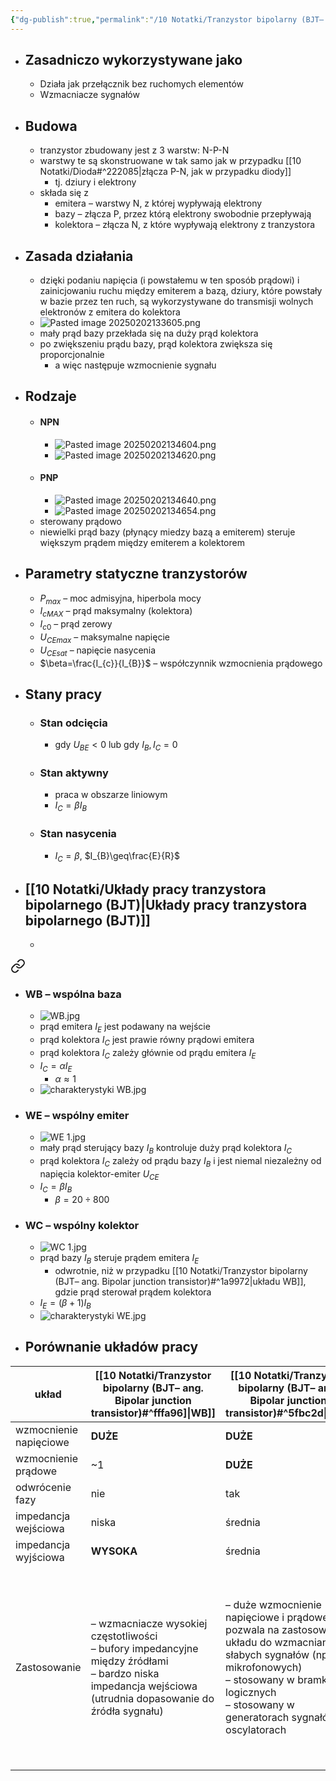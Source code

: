 ```yaml
---
{"dg-publish":true,"permalink":"/10 Notatki/Tranzystor bipolarny (BJT– ang. Bipolar junction transistor)/","tags":["wiedza/zettel"]}
---
```


* ## Zasadniczo wykorzystywane jako
	* Działa jak przełącznik bez ruchomych elementów
	* Wzmacniacze sygnałów
* ## Budowa
	* tranzystor zbudowany jest z  3 warstw: N-P-N
	* warstwy te są skonstruowane w tak samo jak w przypadku [[10 Notatki/Dioda#^222085\|złącza P-N, jak w przypadku diody]]
		* tj. dziury i elektrony
	* składa się z
		* emitera – warstwy N, z której wypływają elektrony
		* bazy – złącza P, przez którą elektrony swobodnie przepływają
		* kolektora – złącza N, z które wypływają elektrony z tranzystora
* ## Zasada działania
	* dzięki podaniu napięcia (i powstałemu w ten sposób prądowi) i zainicjowaniu ruchu między emiterem a bazą, dziury, które powstały w bazie przez ten ruch, są wykorzystywane do transmisji wolnych elektronów z emitera do kolektora
	* ![Pasted image 20250202133605.png](/img/user/80%20Zasoby/Pasted%20image%2020250202133605.png)
	* mały prąd bazy przekłada się na duży prąd kolektora
	* po zwiększeniu prądu bazy, prąd kolektora zwiększa się proporcjonalnie
		* a więc następuje wzmocnienie sygnału
* ## Rodzaje
	* #### NPN
		* ![Pasted image 20250202134604.png](/img/user/80%20Zasoby/Pasted%20image%2020250202134604.png)
		* ![Pasted image 20250202134620.png](/img/user/80%20Zasoby/Pasted%20image%2020250202134620.png)
	* #### PNP
		* ![Pasted image 20250202134640.png](/img/user/80%20Zasoby/Pasted%20image%2020250202134640.png)
		* ![Pasted image 20250202134654.png](/img/user/80%20Zasoby/Pasted%20image%2020250202134654.png)
	* sterowany prądowo
	* niewielki prąd bazy (płynący miedzy bazą a emiterem) steruje większym prądem między emiterem a kolektorem
* ## Parametry statyczne tranzystorów
	* $P_{max}$ – moc admisyjna, hiperbola mocy
	* $I_{cMAX}$ – prąd maksymalny (kolektora)
	* $I_{c{0}}$ – prąd zerowy
	* $U_{CEmax}$ – maksymalne napięcie
	* $U_{CEsat}$ – napięcie nasycenia
	* $\beta=\frac{I_{c}}{I_{B}}$ – współczynnik wzmocnienia prądowego
* ## Stany pracy
	* ### Stan odcięcia
		* gdy $U_{BE}<0$ lub gdy $I_{B}, I_{C}=0$
	* ### Stan aktywny
		* praca w obszarze liniowym
		* $I_{C}=\beta I_{B}$
	* ### Stan nasycenia
		* $I_{C}=\beta$, $I_{B}\geq\frac{E}{R}$
* ## [[10 Notatki/Układy pracy tranzystora bipolarnego (BJT)\|Układy pracy tranzystora bipolarnego (BJT)]]
	* 
<div class="transclusion internal-embed is-loaded"><a class="markdown-embed-link" href="/10-notatki/uklady-pracy-tranzystora-bipolarnego-bjt/" aria-label="Open link"><svg xmlns="http://www.w3.org/2000/svg" width="24" height="24" viewBox="0 0 24 24" fill="none" stroke="currentColor" stroke-width="2" stroke-linecap="round" stroke-linejoin="round" class="svg-icon lucide-link"><path d="M10 13a5 5 0 0 0 7.54.54l3-3a5 5 0 0 0-7.07-7.07l-1.72 1.71"></path><path d="M14 11a5 5 0 0 0-7.54-.54l-3 3a5 5 0 0 0 7.07 7.07l1.71-1.71"></path></svg></a><div class="markdown-embed">




 
* ### WB – wspólna baza
	* ![WB.jpg](/img/user/80%20Zasoby/WB.jpg)
	* prąd emitera $I_{E}$ jest podawany na wejście
	* prąd kolektora $I_{C}$ jest prawie równy prądowi emitera
	* prąd kolektora $I_{C}$ zależy głównie od prądu emitera $I_{E}$
	* $I_{C}= \alpha I_{E}$
		* $\alpha ≈ 1$
	* ![charakterystyki WB.jpg](/img/user/80%20Zasoby/charakterystyki%20WB.jpg)
* ### WE – wspólny emiter
	* ![WE 1.jpg](/img/user/80%20Zasoby/WE%201.jpg)
	* mały prąd sterujący bazy $I_{B}$ kontroluje duży prąd kolektora $I_{C}$
	* prąd kolektora $I_{C}$ zależy od prądu bazy $I_{B}$ i jest niemal niezależny od napięcia kolektor-emiter $U_{CE}$
	* $I_{C}= \beta I_{B}$
		* $\beta=20 \div 800$
* ### WC – wspólny kolektor
	* ![WC 1.jpg](/img/user/80%20Zasoby/WC%201.jpg)
	* prąd bazy $I_{B}$ steruje prądem emitera $I_{E}$
		* odwrotnie, niż w przypadku [[10 Notatki/Tranzystor bipolarny (BJT– ang. Bipolar junction transistor)#^1a9972\|układu WB]], gdzie prąd sterował prądem kolektora
	* $I_{E}=(\beta+1)I_{B}$
	* ![charakterystyki WE.jpg](/img/user/80%20Zasoby/charakterystyki%20WE.jpg)
* ## Porównanie układów pracy

| układ                  | [[10 Notatki/Tranzystor bipolarny (BJT– ang. Bipolar junction transistor)#^fffa96]\|WB]]                                                                                                                                    | [[10 Notatki/Tranzystor bipolarny (BJT– ang. Bipolar junction transistor)#^5fbc2d\|WE]]                                                                                                                                                                                            | [[10 Notatki/Tranzystor bipolarny (BJT– ang. Bipolar junction transistor)#^136fc6\|WC]]                                                                                                                                                                                                                                                                                                         |
| ---------------------- | -------------------------------------------------------------------------------------------------------------------------------------------------------------- | --------------------------------------------------------------------------------------------------------------------------------------------------------------------------------------------------------------------- | ---------------------------------------------------------------------------------------------------------------------------------------------------------------------------------------------------------------------------------------------------------------------------------------------------------------------------------- |
| wzmocnienie napięciowe | **DUŻE**                                                                                                                                                       | **DUŻE**                                                                                                                                                                                                              | <1                                                                                                                                                                                                                                                                                                                                 |
| wzmocnienie prądowe    | ~1                                                                                                                                                             | **DUŻE**                                                                                                                                                                                                              | **DUŻE**                                                                                                                                                                                                                                                                                                                           |
| odwrócenie fazy        | nie                                                                                                                                                            | tak                                                                                                                                                                                                                   | nie                                                                                                                                                                                                                                                                                                                                |
| impedancja wejściowa   | niska                                                                                                                                                          | średnia                                                                                                                                                                                                               | **WYSOKA**                                                                                                                                                                                                                                                                                                                         |
| impedancja wyjściowa   | **WYSOKA**                                                                                                                                                     | średnia                                                                                                                                                                                                               | niska                                                                                                                                                                                                                                                                                                                              |
| Zastosowanie           | – wzmacniacze wysokiej częstotliwości<br>– bufory impedancyjne między źródłami<br>– bardzo niska impedancja wejściowa (utrudnia dopasowanie do źródła sygnału) | – duże wzmocnienie napięciowe i prądowe pozwala na zastosowanie układu do wzmacniania słabych sygnałów (np. mikrofonowych)<br>– stosowany w bramkach logicznych<br>– stosowany w generatorach sygnałów i oscylatorach | – dzięki wysokiej impedancji wejściowej i niskiej wyjściowej idealnie nadają się do dopasowania impedancji między różnymi stopniami wzmacniaczy<br>– stosowane jako separatory sygnału między układami o różnych impedancjach bez jego zniekształcania<br>– stosowany do sterowania tranzystorami MOSFET luub innymi układami mocy |


</div></div>

